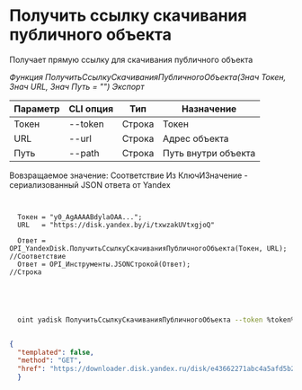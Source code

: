 ﻿---
sidebar_position: 5
---

# Получить ссылку скачивания публичного объекта
 Получает прямую ссылку для скачивания публичного объекта


*Функция ПолучитьСсылкуСкачиванияПубличногоОбъекта(Знач Токен, Знач URL, Знач Путь = "") Экспорт*

  | Параметр | CLI опция | Тип | Назначение |
  |-|-|-|-|
  | Токен | --token | Строка | Токен |
  | URL | --url | Строка | Адрес объекта |
  | Путь | --path | Строка | Путь внутри объекта |

  
  Вовзращаемое значение:   Соответствие Из КлючИЗначение - сериализованный JSON ответа от Yandex

```bsl title="Пример кода"
	
  
  Токен = "y0_AgAAAABdylaOAA...";
  URL   = "https://disk.yandex.by/i/txwzakUVtxgjoQ"
  
  Ответ = OPI_YandexDisk.ПолучитьСсылкуСкачиванияПубличногоОбъекта(Токен, URL);   //Соответствие
  Ответ = OPI_Инструменты.JSONСтрокой(Ответ);                                     //Строка
  

	
```

```sh title="Пример команд CLI"
    
  oint yadisk ПолучитьСсылкуСкачиванияПубличногоОбъекта --token %token% --url %url% --path %path%

```


```json title="Результат"

{
  "templated": false,
  "method": "GET",
  "href": "https://downloader.disk.yandex.ru/disk/e43662271abc4a5afd5b2122004e702e97e20c36932d687bbca183cfee10413d/65c63eba/gwThwhLBKYvLhQCNnqAHis09lIY3JS6kMxocI4drJ-uZelc6zzgdG8REX8G87z9KG45VhprQarmCtb_OEKbojQ%3D%3D?uid=0&filename=%D0%90%D0%BB%D1%8C%D0%BF%D0%B0%D0%BA%D0%B0.png&disposition=attachment&hash=O%2BtgG9OfyuyJgwBRM%2BBJVaHN3Kg0nH8yi5xbEKU3m%2Bd8vVVsZCwR%2BLHB8oeN%2BwcTq/J6bpmRyOJonT3VoXnDag%3D%3D%3A&limit=0&content_type=image%2Fpng&owner_uid=1573541518&fsize=440431&hid=0e9b208e1aea0dbd58b4b43ccdc3ad5a&media_type=image&tknv=v2"
  }

```
